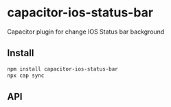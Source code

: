 # capacitor-ios-status-bar

Capacitor plugin for change IOS Status bar background

## Install

```bash
npm install capacitor-ios-status-bar
npx cap sync
```

## API

<docgen-index></docgen-index>

<docgen-api>
<!-- run docgen to generate docs from the source -->
<!-- More info: https://github.com/ionic-team/capacitor-docgen -->
</docgen-api>
